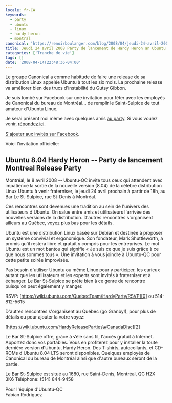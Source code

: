 ```yaml
---
locale: fr-CA
keywords:
  - party
  - ubuntu
  - linux
  - hardy heron
  - montral
canonical: 'https://renoirboulanger.com/blog/2008/04/jeudi-24-avril-2008-party-de-lancement-de-hardy-heron-an-ubuntu-linux-party-au-saint-sulpice/'
title: Jeudi 24 avril 2008 Party de lancement de Hardy Heron an Ubuntu Linux Party au Saint-Sulpice
categories: ['Tranche de vie']
tags: []
date: '2008-04-14T22:48:36-04:00'
---
```


Le groupe Canonical a comme habitude de faire une release de sa distribution Linux appelée Ubuntu à tout les six mois. La prochaine release va améliorer bien des trucs d'instabilité du Gutsy Gibbon.

Je suis tombé sur Facebook sur une invitation pour fêter avec les employés de Canonical du bureau de Montréal... de remplir le Saint-Sulpice de tout amateur d'Ubuntu Linux.

Je serai présent moi même avec quelques amis [au party][0]. Si vous voulez venir, [répondez ici][1].

[S'ajouter aux invités sur Facebook][1].

Voici l'invitation officielle:

## Ubuntu 8.04 Hardy Heron -- Party de lancement Montreal Release Party

Montréal, le 8 avril 2008 -- Ubuntu-QC invite tous ceux qui attendent avec impatience la sortie de la nouvelle version (8.04) de la célèbre distribution Linux Ubuntu à venir fraterniser, le jeudi 24 avril prochain à partir de 18h, au Bar Le St-Sulpice, rue St-Denis à Montréal.

Ces rencontres sont devenues une tradition au sein de l'univers des utilisateurs d'Ubuntu. On salue entre amis et utilisateurs l'arrivée des nouvelles versions de la distribution. D'autres rencontres s'organisent ailleurs au Québec, voyez plus bas pour les détails.

Ubuntu est une distribution Linux basée sur Debian et destinée à proposer un système convivial et ergonomique. Son fondateur, Mark Shuttleworth, a promis qu'il restera libre et gratuit y compris pour les entreprises. Le mot Ubuntu est un mot bantou qui signifie « Je suis ce que je suis grâce à ce que nous sommes tous ». Une invitation à vous joindre à Ubuntu-QC pour cette petite soirée improvisée.

Pas besoin d'utiliser Ubuntu ou même Linux pour y participer, les curieux autant que les utilisateurs et les experts sont invités à fraterniser et à échanger. Le Bar St-Sulpice se prête bien à ce genre de rencontre puisqu'on peut également y manger.

RSVP: [https://wiki.ubuntu.com/QuebecTeam/HardyParty/RSVP][0] ou 514-812-5615

D'autres rencontres s'organisent au Québec (go Granby!), pour plus de détails ou pour ajouter la votre voyez:

[https://wiki.ubuntu.com/HardyReleaseParties\#CanadaDisc][2]

Le Bar St-Sulpice offre, grâce à √éle sans fil, l'accès gratuit à Internet. Apportez donc vos portables. Vous en profiterez pour y installer la toute dernière version d'Ubuntu, Hardy Heron. Des T-shirts, autocollants, et CD-ROMs d'Ubuntu 8.04 LTS seront disponibles. Quelques employés de Canonical du bureau de Montréal ainsi que d'autre bureaux seront de la partie.

Le Bar St-Sulpice est situé au 1680, rue Saint-Denis, Montréal, QC H2X  
3K6 Téléphone: (514) 844-9458

Pour l'équipe d'Ubuntu-QC  
Fabian Rodriguez

[0]: https://wiki.ubuntu.com/QuebecTeam/HardyParty/RSVP
[1]: https://www.facebook.com/event.php?eid=14445811268
[2]: https://wiki.ubuntu.com/HardyReleaseParties#CanadaDisc
